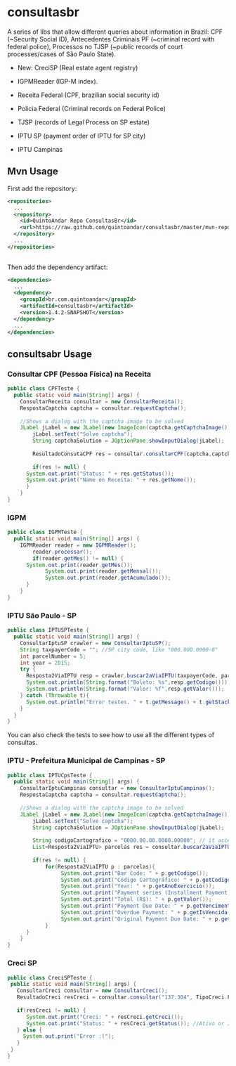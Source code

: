 consultasbr
===========

A series of libs that allow different queries about information in Brazil: CPF (~Security Social ID), Antecedentes Criminais PF (~criminal record with federal police), Processos no TJSP (~public records of court processes/cases of São Paulo State).

* New: CreciSP (Real estate agent registry)

* IGPMReader (IGP-M index). 
* Receita Federal (CPF, brazilian social security id)
* Policia Federal (Criminal records on Federal Police)
* TJSP (records of Legal Process on SP estate)
* IPTU SP (payment order of IPTU for SP city)
* IPTU Campinas

Mvn Usage
-----
First add the repository:

```xml
<repositories>
  ...
  <repository>
    <id>QuintoAndar Repo ConsultasBr</id>
    <url>https://raw.github.com/quintoandar/consultasbr/master/mvn-repo</url>
  </repository>
  ...
</repositories>
  
```

Then add the dependency artifact:

```xml
<dependencies>
  ...
  <dependency>
    <groupId>br.com.quintoandar</groupId>
    <artifactId>consultasbr</artifactId>
    <version>1.4.2-SNAPSHOT</version>
  </dependency>
  ...
</dependencies>
```

consultsabr Usage
-----

### Consultar CPF (Pessoa Física) na Receita

```java
public class CPFTeste {
  public static void main(String[] args) {
    ConsultarReceita consultar = new ConsultarReceita();
    RespostaCaptcha captcha = consultar.requestCaptcha();
    
    //Shows a dialog with the captcha image to be solved
    JLabel jLabel = new JLabel(new ImageIcon(captcha.getCaptchaImage()));
		jLabel.setText("Solve captcha");
		String captchaSolution = JOptionPane.showInputDialog(jLabel);
		
		ResultadoConsutaCPF res = consultar.consultarCPF(captcha,captchaSolution,"12345678909", new SimpleDateFormat("dd/MM/yyyy").parse("01/01/1970"));
    
		if(res != null) {
      System.out.print("Status: " + res.getStatus());
      System.out.print("Name on Receita: " + res.getNome());
	  }
	}
}
```

### IGPM

```java
public class IGPMTeste {
  public static void main(String[] args) {
    IGPMReader reader = new IGPMReader();
		reader.processar();
		if(reader.getMes() != null) {
      System.out.print(reader.getMes());
			System.out.print(reader.getMensal());
			System.out.print(reader.getAcumulado());
	  }
	}
}
```
### IPTU São Paulo - SP

```java
public class IPTUSPTeste {
  public static void main(String[] args) {
    ConsultarIptuSP crawler = new ConsultarIptuSP();
    String taxpayerCode = ""; //SP city code, like "000.000.0000-0"
    int parcelNumber = 5;
    int year = 2015;
    try {
      Resposta2ViaIPTU resp = crawler.buscar2aViaIPTU(taxpayerCode, parcelNumber, year);
      System.out.println(String.format("Boleto: %s",resp.getCodigo()));
      System.out.println(String.format("Valor: %f",resp.getValor()));
    } catch (Throwable t){
      System.out.println("Error testes. " + t.getMessage() + t.getStackTrace());
    }
  }
}
```
 You can also check the tests to see how to use all the different types of consultas.
 
### IPTU - Prefeitura Municipal de Campinas - SP

```java
public class IPTUCpsTeste {
  public static void main(String[] args) {
    ConsultarIptuCampinas consultar = new ConsultarIptuCampinas();
    RespostaCaptcha captcha = consultar.requestCaptcha();
    
    //Shows a dialog with the captcha image to be solved
    JLabel jLabel = new JLabel(new ImageIcon(captcha.getCaptchaImage()));
		jLabel.setText("Solve captcha");
		String captchaSolution = JOptionPane.showInputDialog(jLabel);
		
		String codigoCartografico = "0000.00.00.0000.00000"; // it accepts sequence without any format. ex.: 00000000000000000 (17 characters in sequence)
		List<Resposta2ViaIPTU> parcelas res = consultar.buscar2aViaIPTU(captcha.getSessionId(), respCaptcha, codigoCartografico);
    
		if(res != null) {
			for(Resposta2ViaIPTU p : parcelas){
				 System.out.print("Bar Code: " + p.getCodigo());
				 System.out.print("Código Cartográfico: " + p.getCodigoContribuinte());
				 System.out.print("Year: " + p.getAnoExercicio());
				 System.out.print("Payment series (Installment Payment): " + p.getNumParcela());
				 System.out.print("Total (R$): " + p.getValor());
				 System.out.print("Payment Due Date: " + p.getVencimento());
				 System.out.print("Overdue Payment: " + p.getIsVencida());
				 System.out.print("Original Payment Due Date: " + p.getMesReferencia());
			}
	  }
	}
}
```
### Creci SP

```java
public class CreciSPTeste {
 public static void main(String[] args) {
   ConsultarCreci consultar = new ConsultarCreci();
   ResultadoCreci resCreci = consultar.consultar("137.304", TipoCreci.Fisica);
   
   if(resCreci != null) {
      System.out.print("Creci: " + resCreci.getCreci());
      System.out.print("Status: " + resCreci.getStatus()); //Ativo or Inativo
   } else {
     System.out.print("Error :(");
   }
 }
}
```
